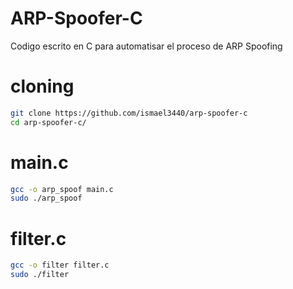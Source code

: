 # ARP-Spoofer-C
Codigo escrito en C para automatisar el proceso de ARP Spoofing

# cloning
```bash
git clone https://github.com/ismael3440/arp-spoofer-c
cd arp-spoofer-c/
```

# main.c
```bash
gcc -o arp_spoof main.c
sudo ./arp_spoof
```

# filter.c
```bash
gcc -o filter filter.c
sudo ./filter
```